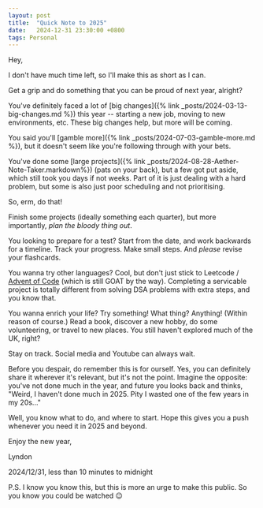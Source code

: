 ```yaml
---
layout: post
title:  "Quick Note to 2025"
date:   2024-12-31 23:30:00 +0800
tags: Personal
---
```


Hey,

I don't have much time left, so I'll make this as short as I can.

Get a grip and do something that you can be proud of next year, alright?

You've definitely faced a lot of [big changes]({% link _posts/2024-03-13-big-changes.md %}) this year -- starting a new job, moving to new environments, etc. These big changes help, but more will be coming.

You said you'll [gamble more]({% link _posts/2024-07-03-gamble-more.md %}), but it doesn't seem like you're following through with your bets.

You've done some [large projects]({% link _posts/2024-08-28-Aether-Note-Taker.markdown%}) (pats on your back), but a few got put aside, which still took you days if not weeks. Part of it is just dealing with a hard problem, but some is also just poor scheduling and not prioritising.

So, erm, do that!

Finish some projects (ideally something each quarter), but more importantly, _plan the bloody thing out_.

You looking to prepare for a test? Start from the date, and work backwards for a timeline. Track your progress. Make small steps. And _please_ revise your flashcards.

You wanna try other languages? Cool, but don't just stick to Leetcode / [Advent of Code](https://adventofcode.com/) (which is still GOAT by the way). Completing a servicable project is totally different from solving DSA problems with extra steps, and you know that.

You wanna enrich your life? Try something! What thing? Anything! (Within reason of course.) Read a book, discover a new hobby, do some volunteering, or travel to new places. You still haven't explored much of the UK, right?

Stay on track. Social media and Youtube can always wait.

Before you despair, do remember this is for ourself. Yes, you can definitely share it wherever it's relevant, but it's not the point. Imagine the opposite: you've not done much in the year, and future you looks back and thinks, "Weird, I haven't done much in 2025. Pity I wasted one of the few years in my 20s..."

Well, you know what to do, and where to start. Hope this gives you a push whenever you need it in 2025 and beyond.

Enjoy the new year,

Lyndon

2024/12/31, less than 10 minutes to midnight

P.S. I know you know this, but this is more an urge to make this public. So you know you could be watched 😉